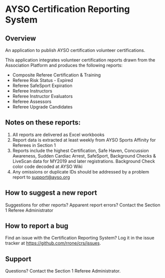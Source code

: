 # AYSO Certification Reporting System

## Overview
An application to publish AYSO certification volunteer certifications.

This application integrates volunteer certification reports drawn from the Association Platform and produces the following reports:

 - Composite Referee Certification & Training
 - Referee Risk Status - Expired
 - Referee SafeSport Expiration
 - Referee Instructors
 - Referee Instructor Evaluators
 - Referee Assessors
 - Referee Upgrade Candidates

## Notes on these reports:
1. All reports are delivered as Excel workbooks
2. Report data is extracted at least weekly from AYSO Sports Affinity for Referees in Section 1
3. Reports include the highest Certification, Safe Haven, Concussion Awareness, Sudden Cardiac Arrest, SafeSport, Background Checks & LiveScan data for MY2019 and later registrations. Background Check color code decoded at AYSO Wiki
4. Any omissions or duplicate IDs should be addressed by a problem report to support@ayso.org

## How to suggest a new report
Suggestions for other reports? Apparent report errors? Contact the Section 1 Referee Administrator

## How to report a bug
Find an issue with the Certification Reporting System? Log it in the issue tracker at https://github.com/rrone/crs/issues.

## Support
Questions? Contact the Section 1 Referee Administrator.
